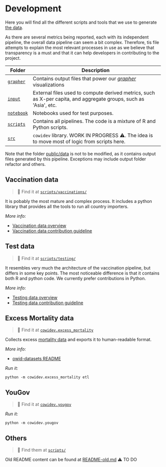 # Development
Here you will find all the different scripts and tools that we use to generate [the data](https://github.com/owid/covid-19-data/tree/master/public/data).

As there are several metrics being reported, each with its independent pipeline, the overall data pipeline can seem a bit
complex. Therefore, tis file attempts to explain the most relevant processes in use as we believe that transparency
is a must and that it can help developers in contributing to the project.

|Folder|Description                  |
|------|-----------------------------|
|[`grapher`](grapher)|Contains output files that power our [_grapher_](https://ourworldindata.org/owid-grapher) visualizations|
|[`input`](input)|External files used to compute derived metrics, such as X-per capita, and aggregate groups, such as 'Asia', etc.|
|[`notebook`](notebooks)|Notebooks used for test purposes.|
|[`scripts`](scripts)|Contains all pipelines. The code is a mixture of R and Python scripts.|
|[`src`](src)|`cowidev` library. WORK IN PROGRESS ⚠️. The idea is to move most of logic from scripts here.|

Note that the folder [public/data](../public/data) is not to be modified, as it contains output files generated by this
pipeline. Exceptions may include output folder refactor and others.

## Vaccination data
> 📁 Find it at [`scripts/vaccinations/`](scripts/vaccinations)

It is pobably the most mature and complex process. It includes a python library that provides all the tools to run all
country importers. 

_More info:_
   - [Vaccination data overview](scripts/vaccinations/README.md)
   - [Vaccination data contribution guideline](scripts/vaccinations/CONTRIBUTE.md)

## Test data
> 📁 Find it at [`scripts/testing/`](scripts/testing)

It resembles very much the architecture of the vaccination pipeline, but differs in some key points. The most noticeable
difference is that it contains both R and python code. We currently prefer contributions in Python.

_More info:_
   - [Testing data overview](scripts/testing/README.md)
   - [Testing data contribution guideline](scripts/testing/CONTRIBUTE.md)

## Excess Mortality data
> 📁 Find it at [`cowidev.excess_mortality`](src/cowidev/excess_mortality/)

Collects excess [mortality data](https://github.com/owid/owid-datasets/tree/master/datasets/Excess%20Mortality%20Data%20%E2%80%93%20OWID%20(2021))
and exports it to human-readable format.

_More info:_
   - [owid-datasets README](https://github.com/owid/owid-datasets/blob/master/datasets/Excess%20Mortality%20Data%20%E2%80%93%20OWID%20(2021)/README.md)

_Run it:_

```
python -m cowidev.excess_mortality etl
```

## YouGov
> 📁 Find it at [`cowidev.yougov`](src/cowidev/yougov/)

_Run it:_

```
python -m cowidev.yougov
```

## Others
> 📁 Find them at [`scripts/`](scripts/)

Old README content can be found at [README-old.md](README-old.md)
⚠️ TO DO
